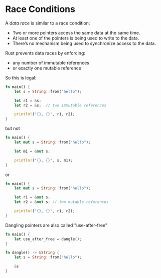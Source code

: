 # Race Conditions

A _data race_ is similar to a race condition:
* Two or more pointers access the same data at the same time.
* At least one of the pointers is being used to write to the data.
* There’s no mechanism being used to synchronize access to the data.

Rust prevents data races by enforcing:
* any number of immutable references
* or exactly one mutable reference

So this is legal:

```rust
fn main() {
    let s = String::from("hello");

    let r1 = &s;
    let r2 = &s;  // two immutable references

    println!("{}, {}", r1, r2);
}
```

but not

```rust
fn main() {
    let mut s = String::from("hello");

    let m1 = &mut s;

    println!("{}, {}", s, m1);
}
```

or

```rust
fn main() {
    let mut s = String::from("hello");

    let r1 = &mut s; 
    let r2 = &mut s; // two mutable references

    println!("{}, {}", r1, r2);
}
```

Dangling pointers are also called "use-after-free"

```rust
fn main() {
    let use_after_free = dangle();
}

fn dangle() -> &String {
    let s = String::from("hello");

    &s
}
```

